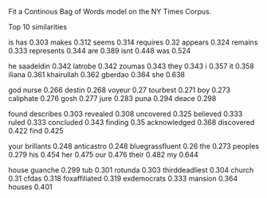 Fit a Continous Bag of Words model on the NY Times Corpus. 

Top 10 similarities 

is
has 0.303
makes 0.312
seems 0.314
requires 0.32
appears 0.324
remains 0.333
represents 0.344
are 0.389
isnt 0.448
was 0.524

he
saadeldin 0.342
latrobe 0.342
zoumas 0.343
they 0.343
i 0.357
it 0.358
iliana 0.361
khairullah 0.362
gberdao 0.364
she 0.638

god
nurse 0.266
destin 0.268
voyeur 0.27
tourbest 0.271
boy 0.273
caliphate 0.276
gosh 0.277
jure 0.283
puna 0.294
deace 0.298

found
describes 0.303
revealed 0.308
uncovered 0.325
believed 0.333
ruled 0.333
concluded 0.343
finding 0.35
acknowledged 0.368
discovered 0.422
find 0.425

your
brillants 0.248
anticastro 0.248
bluegrassfluent 0.26
the 0.273
peoples 0.279
his 0.454
her 0.475
our 0.476
their 0.482
my 0.644

house
guanche 0.299
tub 0.301
rotunda 0.303
thirddeadliest 0.304
church 0.31
cfdas 0.318
foxaffiliated 0.319
exdemocrats 0.333
mansion 0.364
houses 0.401
